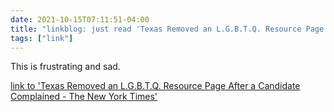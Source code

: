 ```yaml
---
date: 2021-10-15T07:11:51-04:00
title: "linkblog: just read 'Texas Removed an L.G.B.T.Q. Resource Page After a Candidate Complained - The New York Times'"
tags: ["link"]
---
```

This is frustrating and sad.
 
[link to 'Texas Removed an L.G.B.T.Q. Resource Page After a Candidate Complained - The New York Times'](https://www.nytimes.com/2021/10/14/us/politics/don-huffines-greg-abbott-lgbtq.html)
